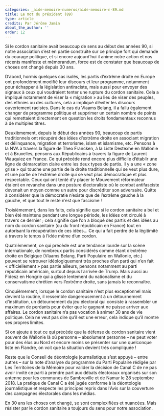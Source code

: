 ```yaml
---
categories: _aide-memoire-numeros/aide-memoire-n-89.md
title: Le mot du président (89)
type: article
credits: Par Jérôme Jamin
about_the_author: ''
order: 12
---
```

Si le cordon sanitaire avait beaucoup de sens au début des années 90, si notre association s’est en partie construite sur ce principe fort qui demande du courage politique, et si encore aujourd’hui il anime notre action et nos récents manifeste et mémorandum, force est de constater que beaucoup de choses ont changé depuis 30 ans.

D’abord, hormis quelques cas isolés, les partis d’extrême droite en Europe ont profondément modifié leur discours et leur programme, notamment pour échapper à la législation antiraciste, mais aussi pour envoyer des signaux à ceux qui voudraient tenter une rupture du cordon sanitaire. Cela a impliqué notamment de viser la «&nbsp;migration&nbsp;» au lieu de viser des peuples, des ethnies ou des cultures, cela a impliqué d’éviter les discours ouvertement racistes. Dans le cas du Vlaams Belang, il a fallu également changer de programme politique et supprimer un certain nombre de points qui remettaient directement en question les droits fondamentaux reconnus à de multiples titres. 

Deuxièmement, depuis le début des années 90, beaucoup de partis traditionnels ont récupéré des idées d’extrême droite en associant migration et délinquance, migration et terrorisme, islam et islamisme, etc. Pensons à la NVA à travers la figure de Theo Francken, à la Liste Destexhe en Wallonie et à Bruxelles, pensons aux Républicains à travers la figure de Laurent Wauquiez en France. Ce qui précède rend encore plus difficile d’établir une ligne de démarcation claire entre les deux types de partis. Il y a une «&nbsp;zone grise&nbsp;» qui touche une partie de la droite traditionnelle qui se veut plus dure, et une partie de l’extrême droite qui se veut plus démocratique et plus respectable. Ceux qui ont tenté d’y placer le Mouvement réformateur étaient en revanche dans une posture électoraliste où le combat antifasciste devenait un moyen comme un autre pour discréditer son adversaire. Quitte à considérer que la démocratie n’existe que de l’extrême gauche à la gauche, et que tout le reste n’est que fascisme !

Troisièmement, dans les faits, cela signifie que si le cordon sanitaire a bel et bien été maintenu pendant une longue période, les idées ont circulé à travers ce dernier ; cela signifie que l’on a bloqué des partis et des idées au nom du cordon sanitaire (ou du front républicain en France) tout en autorisant la récupération de ces idées… Ce qui a fait perdre de la légitimité à travers le temps à l’idée même d’un cordon. 

Quatrièmement, ce qui précède est une tendance lourde sur la scène internationale, de nombreux partis considérés comme étant d’extrême droite en Belgique (Vlaams Belang, Parti Populaire en Wallonie, etc.) peuvent se retrouver idéologiquement très proches d’un parti qui n’en fait «&nbsp;officiellement&nbsp;» pas partie ailleurs, pensons notamment au parti républicain américain, surtout depuis l’arrivée de Trump. Mais aussi au Fidesz en Hongrie qui a glissé lentement du nationalisme et du conservatisme chrétien vers l’extrême droite, sans jamais le reconnaître.

Cinquièmement, lorsque le cordon sanitaire n’est plus exceptionnel mais devient la routine, il ressemble dangereusement à un détournement d’institution, un détournement du jeu électoral qui consiste à rassembler un maximum de perdants pour éviter que le gagnant ne puisse arriver aux affaires. Le cordon sanitaire n’a pas vocation à animer 30 ans de vie politique. Cela ne veut pas dire qu’il est une erreur, cela indique qu’il montre ses propres limites.

Si on ajoute à tout ce qui précède que la défense du cordon sanitaire vient souvent de Wallonie là où personne – absolument personne – ne peut voter pour des élus au Nord et encore moins se présenter sur une quelconque liste en Flandre, on voit que la situation devient très compliquée !

Reste que le Conseil de déontologie journalistique s’est appuyé – entre autres – sur la note d’analyse du programme du Parti Populaire rédigée par Les Territoires de la Mémoire pour valider la décision de Canal C de ne pas avoir invité ce parti à prendre part aux débats électoraux organisés sur son antenne pour les communes de Sambreville et de Namur le 28 septembre 2018. La pratique de Canal C a été jugée conforme à la déontologie journalistique et respecte les principes repris dans l’Avis sur la couverture des campagnes électorales dans les médias.

En 30 ans les choses ont changé, se sont complexifiées et nuancées. Mais résister par le cordon sanitaire a toujours du sens pour notre association.
